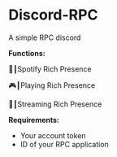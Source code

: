 # Discord-RPC
A simple RPC discord

**Functions:**

🎵┃Spotify Rich Presence

🎮┃Playing Rich Presence

🎥┃Streaming Rich Presence


**Requirements:**

- Your account token
- ID of your RPC application




